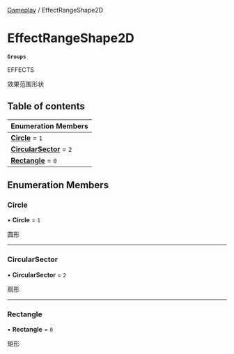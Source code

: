 [Gameplay](../modules/Gameplay.Gameplay.md) / EffectRangeShape2D

# EffectRangeShape2D <Badge type="tip" text="Enumeration" /> <Score text="EffectRangeShape2D" />

**`Groups`**

EFFECTS

效果范围形状

## Table of contents

| Enumeration Members |
| :-----|
| **[Circle](Gameplay.EffectRangeShape2D.md#circle)** = ``1`` <br> |
| **[CircularSector](Gameplay.EffectRangeShape2D.md#circularsector)** = ``2`` <br> |
| **[Rectangle](Gameplay.EffectRangeShape2D.md#rectangle)** = ``0`` <br> |

## Enumeration Members

### Circle <Score text="Circle" /> 

• **Circle** = ``1``

圆形

___

### CircularSector <Score text="CircularSector" /> 

• **CircularSector** = ``2``

扇形

___

### Rectangle <Score text="Rectangle" /> 

• **Rectangle** = ``0``

矩形
